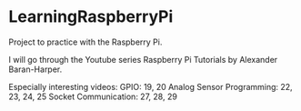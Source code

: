 # LearningRaspberryPi
Project to practice with the Raspberry Pi.

I will go through the Youtube series Raspberry Pi Tutorials by Alexander Baran-Harper.

Especially interesting videos:
  GPIO: 19, 20
  Analog Sensor Programming: 22, 23, 24, 25
  Socket Communication: 27, 28, 29

